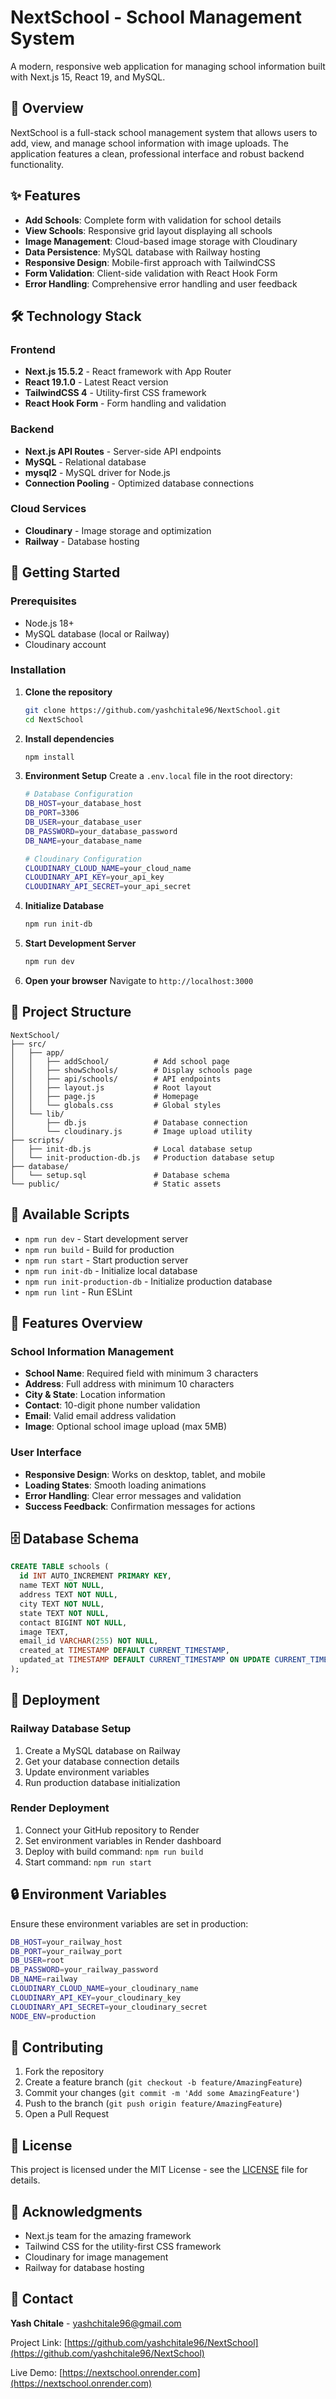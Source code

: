 # NextSchool - School Management System

A modern, responsive web application for managing school information built with Next.js 15, React 19, and MySQL.

## 🎯 Overview

NextSchool is a full-stack school management system that allows users to add, view, and manage school information with image uploads. The application features a clean, professional interface and robust backend functionality.

## ✨ Features

- **Add Schools**: Complete form with validation for school details
- **View Schools**: Responsive grid layout displaying all schools
- **Image Management**: Cloud-based image storage with Cloudinary
- **Data Persistence**: MySQL database with Railway hosting
- **Responsive Design**: Mobile-first approach with TailwindCSS
- **Form Validation**: Client-side validation with React Hook Form
- **Error Handling**: Comprehensive error handling and user feedback

## 🛠️ Technology Stack

### Frontend
- **Next.js 15.5.2** - React framework with App Router
- **React 19.1.0** - Latest React version
- **TailwindCSS 4** - Utility-first CSS framework
- **React Hook Form** - Form handling and validation

### Backend
- **Next.js API Routes** - Server-side API endpoints
- **MySQL** - Relational database
- **mysql2** - MySQL driver for Node.js
- **Connection Pooling** - Optimized database connections

### Cloud Services
- **Cloudinary** - Image storage and optimization
- **Railway** - Database hosting

## 🚀 Getting Started

### Prerequisites
- Node.js 18+ 
- MySQL database (local or Railway)
- Cloudinary account

### Installation

1. **Clone the repository**
   ```bash
   git clone https://github.com/yashchitale96/NextSchool.git
   cd NextSchool
   ```

2. **Install dependencies**
   ```bash
   npm install
   ```

3. **Environment Setup**
   Create a `.env.local` file in the root directory:
   ```bash
   # Database Configuration
   DB_HOST=your_database_host
   DB_PORT=3306
   DB_USER=your_database_user
   DB_PASSWORD=your_database_password
   DB_NAME=your_database_name

   # Cloudinary Configuration
   CLOUDINARY_CLOUD_NAME=your_cloud_name
   CLOUDINARY_API_KEY=your_api_key
   CLOUDINARY_API_SECRET=your_api_secret
   ```

4. **Initialize Database**
   ```bash
   npm run init-db
   ```

5. **Start Development Server**
   ```bash
   npm run dev
   ```

6. **Open your browser**
   Navigate to `http://localhost:3000`

## 📁 Project Structure

```
NextSchool/
├── src/
│   ├── app/
│   │   ├── addSchool/          # Add school page
│   │   ├── showSchools/        # Display schools page
│   │   ├── api/schools/        # API endpoints
│   │   ├── layout.js           # Root layout
│   │   ├── page.js             # Homepage
│   │   └── globals.css         # Global styles
│   └── lib/
│       ├── db.js               # Database connection
│       └── cloudinary.js       # Image upload utility
├── scripts/
│   ├── init-db.js              # Local database setup
│   └── init-production-db.js   # Production database setup
├── database/
│   └── setup.sql               # Database schema
└── public/                     # Static assets
```

## 🔧 Available Scripts

- `npm run dev` - Start development server
- `npm run build` - Build for production
- `npm run start` - Start production server
- `npm run init-db` - Initialize local database
- `npm run init-production-db` - Initialize production database
- `npm run lint` - Run ESLint

## 🎨 Features Overview

### School Information Management
- **School Name**: Required field with minimum 3 characters
- **Address**: Full address with minimum 10 characters
- **City & State**: Location information
- **Contact**: 10-digit phone number validation
- **Email**: Valid email address validation
- **Image**: Optional school image upload (max 5MB)

### User Interface
- **Responsive Design**: Works on desktop, tablet, and mobile
- **Loading States**: Smooth loading animations
- **Error Handling**: Clear error messages and validation
- **Success Feedback**: Confirmation messages for actions

## 🗄️ Database Schema

```sql
CREATE TABLE schools (
  id INT AUTO_INCREMENT PRIMARY KEY,
  name TEXT NOT NULL,
  address TEXT NOT NULL,
  city TEXT NOT NULL,
  state TEXT NOT NULL,
  contact BIGINT NOT NULL,
  image TEXT,
  email_id VARCHAR(255) NOT NULL,
  created_at TIMESTAMP DEFAULT CURRENT_TIMESTAMP,
  updated_at TIMESTAMP DEFAULT CURRENT_TIMESTAMP ON UPDATE CURRENT_TIMESTAMP
);
```

## 🚢 Deployment

### Railway Database Setup
1. Create a MySQL database on Railway
2. Get your database connection details
3. Update environment variables
4. Run production database initialization

### Render Deployment
1. Connect your GitHub repository to Render
2. Set environment variables in Render dashboard
3. Deploy with build command: `npm run build`
4. Start command: `npm run start`

## 🔒 Environment Variables

Ensure these environment variables are set in production:

```bash
DB_HOST=your_railway_host
DB_PORT=your_railway_port
DB_USER=root
DB_PASSWORD=your_railway_password
DB_NAME=railway
CLOUDINARY_CLOUD_NAME=your_cloudinary_name
CLOUDINARY_API_KEY=your_cloudinary_key
CLOUDINARY_API_SECRET=your_cloudinary_secret
NODE_ENV=production
```

## 🤝 Contributing

1. Fork the repository
2. Create a feature branch (`git checkout -b feature/AmazingFeature`)
3. Commit your changes (`git commit -m 'Add some AmazingFeature'`)
4. Push to the branch (`git push origin feature/AmazingFeature`)
5. Open a Pull Request

## 📝 License

This project is licensed under the MIT License - see the [LICENSE](LICENSE) file for details.

## 🙏 Acknowledgments

- Next.js team for the amazing framework
- Tailwind CSS for the utility-first CSS framework
- Cloudinary for image management
- Railway for database hosting

## 📧 Contact

**Yash Chitale** - [yashchitale96@gmail.com](mailto:yashchitale96@gmail.com)

Project Link: [https://github.com/yashchitale96/NextSchool](https://github.com/yashchitale96/NextSchool)

Live Demo: [https://nextschool.onrender.com](https://nextschool.onrender.com)
